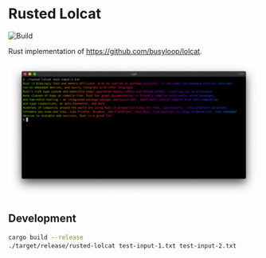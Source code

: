 # Rusted Lolcat

![Build](https://github.com/devmode-io/rusted-lolcat/workflows/Build/badge.svg)

Rust implementation of https://github.com/busyloop/lolcat.

![Screen shot of Lolcat](/images/screen-shot.png?raw=true "Screen shot of Lolcat")

## Development

```bash
cargo build --release
./target/release/rusted-lolcat test-input-1.txt test-input-2.txt
```
